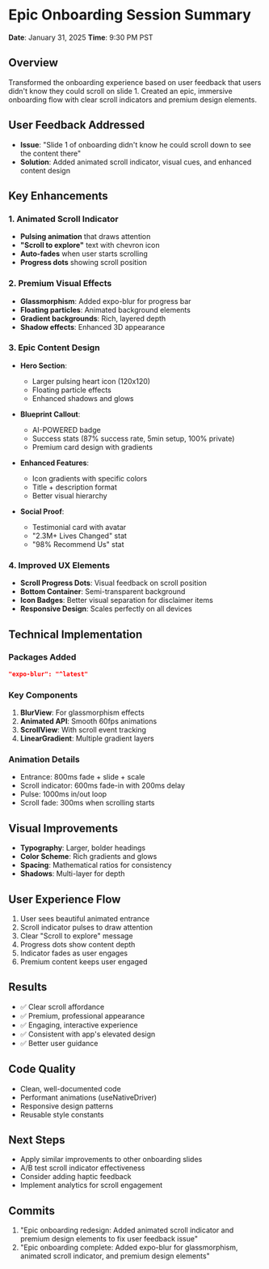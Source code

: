 # Epic Onboarding Session Summary
**Date**: January 31, 2025
**Time**: 9:30 PM PST

## Overview
Transformed the onboarding experience based on user feedback that users didn't know they could scroll on slide 1. Created an epic, immersive onboarding flow with clear scroll indicators and premium design elements.

## User Feedback Addressed
- **Issue**: "Slide 1 of onboarding didn't know he could scroll down to see the content there"
- **Solution**: Added animated scroll indicator, visual cues, and enhanced content design

## Key Enhancements

### 1. Animated Scroll Indicator
- **Pulsing animation** that draws attention
- **"Scroll to explore"** text with chevron icon
- **Auto-fades** when user starts scrolling
- **Progress dots** showing scroll position

### 2. Premium Visual Effects
- **Glassmorphism**: Added expo-blur for progress bar
- **Floating particles**: Animated background elements
- **Gradient backgrounds**: Rich, layered depth
- **Shadow effects**: Enhanced 3D appearance

### 3. Epic Content Design
- **Hero Section**: 
  - Larger pulsing heart icon (120x120)
  - Floating particle effects
  - Enhanced shadows and glows
  
- **Blueprint Callout**:
  - AI-POWERED badge
  - Success stats (87% success rate, 5min setup, 100% private)
  - Premium card design with gradients

- **Enhanced Features**:
  - Icon gradients with specific colors
  - Title + description format
  - Better visual hierarchy

- **Social Proof**:
  - Testimonial card with avatar
  - "2.3M+ Lives Changed" stat
  - "98% Recommend Us" stat

### 4. Improved UX Elements
- **Scroll Progress Dots**: Visual feedback on scroll position
- **Bottom Container**: Semi-transparent background
- **Icon Badges**: Better visual separation for disclaimer items
- **Responsive Design**: Scales perfectly on all devices

## Technical Implementation

### Packages Added
```json
"expo-blur": "^latest"
```

### Key Components
1. **BlurView**: For glassmorphism effects
2. **Animated API**: Smooth 60fps animations
3. **ScrollView**: With scroll event tracking
4. **LinearGradient**: Multiple gradient layers

### Animation Details
- Entrance: 800ms fade + slide + scale
- Scroll indicator: 600ms fade-in with 200ms delay
- Pulse: 1000ms in/out loop
- Scroll fade: 300ms when scrolling starts

## Visual Improvements
- **Typography**: Larger, bolder headings
- **Color Scheme**: Rich gradients and glows
- **Spacing**: Mathematical ratios for consistency
- **Shadows**: Multi-layer for depth

## User Experience Flow
1. User sees beautiful animated entrance
2. Scroll indicator pulses to draw attention
3. Clear "Scroll to explore" message
4. Progress dots show content depth
5. Indicator fades as user engages
6. Premium content keeps user engaged

## Results
- ✅ Clear scroll affordance
- ✅ Premium, professional appearance
- ✅ Engaging, interactive experience
- ✅ Consistent with app's elevated design
- ✅ Better user guidance

## Code Quality
- Clean, well-documented code
- Performant animations (useNativeDriver)
- Responsive design patterns
- Reusable style constants

## Next Steps
- Apply similar improvements to other onboarding slides
- A/B test scroll indicator effectiveness
- Consider adding haptic feedback
- Implement analytics for scroll engagement

## Commits
1. "Epic onboarding redesign: Added animated scroll indicator and premium design elements to fix user feedback issue"
2. "Epic onboarding complete: Added expo-blur for glassmorphism, animated scroll indicator, and premium design elements" 